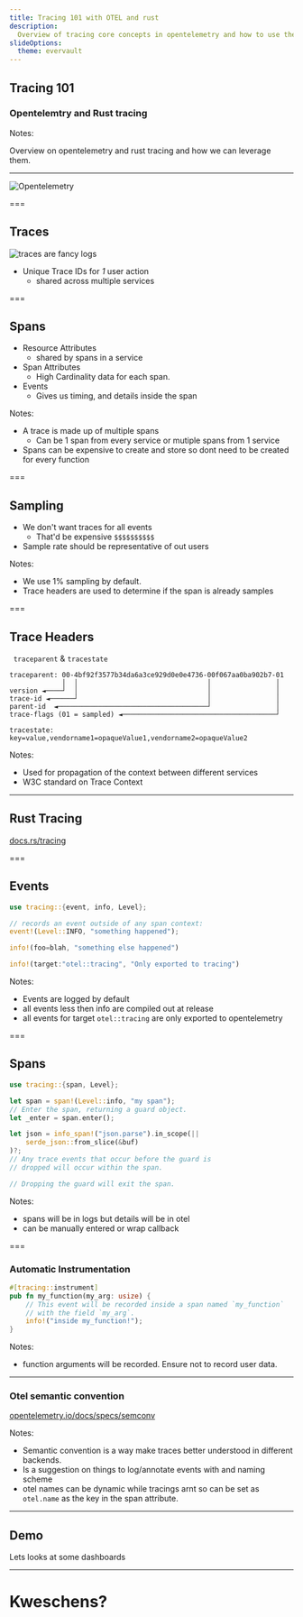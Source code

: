 ```yaml
---
title: Tracing 101 with OTEL and rust
description:
  Overview of tracing core concepts in opentelemetry and how to use them in rust
slideOptions:
  theme: evervault
---
```


## Tracing 101

### Opentelemtry and Rust tracing

Notes:

Overview on opentelemetry and rust tracing and how we can leverage them.

---

![Opentelemetry](https://opentelemetry.io/img/logos/opentelemetry-horizontal-color.svg)

===

## Traces

![traces are fancy logs](https://www.honeycomb.io/wp-content/uploads/2023/05/image-6.png)

<!-- source: honeycomb.io -->

- Unique Trace IDs for _1_ user action
  - shared across multiple services

===

## Spans

- Resource Attributes
  - shared by spans in a service
- Span Attributes
  - High Cardinality data for each span.
- Events
  - Gives us timing, and details inside the span

Notes:

- A trace is made up of multiple spans
  - Can be 1 span from every service or mutiple spans from 1 service
- Spans can be expensive to create and store so dont need to be created for
  every function

===

## Sampling

- We don't want traces for all events
  - That'd be expensive `$$$$$$$$$$`
- Sample rate should be representative of out users

Notes:

- We use 1% sampling by default.
- Trace headers are used to determine if the span is already samples

===

## Trace Headers

` traceparent` & `tracestate`

```
traceparent: 00-4bf92f3577b34da6a3ce929d0e0e4736-00f067aa0ba902b7-01
             │  │                                │                │
version ◄────┘  │                                │                │
trace-id ◄──────┘                                │                │
parent-id  ◄─────────────────────────────────────┘                │
trace-flags (01 = sampled) ◄──────────────────────────────────────┘

tracestate: key=value,vendorname1=opaqueValue1,vendorname2=opaqueValue2
```

Notes:

- Used for propagation of the context between different services
- W3C standard on Trace Context

---

## Rust Tracing

[docs.rs/tracing](https://docs.rs/tracing/latest/tracing/)

===

## Events

```rust
use tracing::{event, info, Level};

// records an event outside of any span context:
event!(Level::INFO, "something happened");

info!(foo=blah, "something else happened")

info!(target:"otel::tracing", "Only exported to tracing")
```

Notes:

- Events are logged by default
- all events less then info are compiled out at release
- all events for target `otel::tracing` are only exported to opentelemetry

===

## Spans

```rust
use tracing::{span, Level};

let span = span!(Level::info, "my span");
// Enter the span, returning a guard object.
let _enter = span.enter();

let json = info_span!("json.parse").in_scope(||
    serde_json::from_slice(&buf)
)?;
// Any trace events that occur before the guard is
// dropped will occur within the span.

// Dropping the guard will exit the span.
```

Notes:

- spans will be in logs but details will be in otel
- can be manually entered or wrap callback

===

### Automatic Instrumentation

```rust
#[tracing::instrument]
pub fn my_function(my_arg: usize) {
    // This event will be recorded inside a span named `my_function`
    // with the field `my_arg`.
    info!("inside my_function!");
}
```

Notes:

- function arguments will be recorded. Ensure not to record user data.

---

### Otel semantic convention

[opentelemetry.io/docs/specs/semconv](https://opentelemetry.io/docs/specs/semconv/)

Notes:

- Semantic convention is a way make traces better understood in different
  backends.
- Is a suggestion on things to log/annotate events with and naming scheme
- otel names can be dynamic while tracings arnt so can be set as `otel.name` as
  the key in the span attribute.

---

## Demo

Lets looks at some dashboards

---

# Kweschens?
